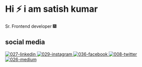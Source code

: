 # Hi ⚡ i am satish kumar

Sr. Frontend  developer 🎆

## social media 
[![027-linkedin](https://user-images.githubusercontent.com/11574135/119269232-39cc7300-bc14-11eb-8899-974033c26453.png)
](https://www.linkedin.com/in/satishkchawala)  [![029-instagram](https://user-images.githubusercontent.com/11574135/119269375-04745500-bc15-11eb-832e-728a130c0bf5.png)
](https://www.instagram.com/satish8560/) [![036-facebook](https://user-images.githubusercontent.com/11574135/119269395-1fdf6000-bc15-11eb-904f-7d2a6d247f0a.png)
](https://www.facebook.com/satishkchawala/) [![008-twitter](https://user-images.githubusercontent.com/11574135/119269407-31c10300-bc15-11eb-982e-a02ed6457ff5.png)
](https://twitter.com/satishkchawala) [![026-medium](https://user-images.githubusercontent.com/11574135/119269537-d04d6400-bc15-11eb-9096-fc08de13d278.png)
](https://medium.com/@skchawala)
